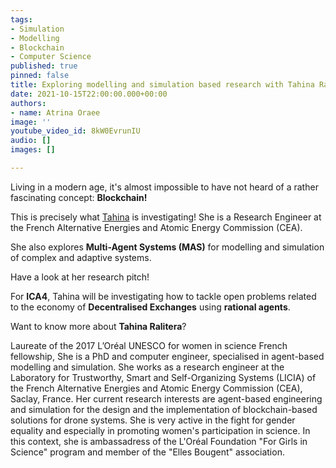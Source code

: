 ```yaml
---
tags:
- Simulation
- Modelling
- Blockchain
- Computer Science
published: true
pinned: false
title: Exploring modelling and simulation based research with Tahina Ralitera
date: 2021-10-15T22:00:00.000+00:00
authors:
- name: Atrina Oraee
image: ''
youtube_video_id: 8kW0EvrunIU
audio: []
images: []

---
```

Living in a modern age, it's almost impossible to have not heard of a rather fascinating concept: **Blockchain!**

This is precisely what [Tahina](/fellows#ralitera "Tahina Ralitera") is investigating! She is a Research Engineer at the French Alternative Energies and Atomic Energy Commission (CEA).

She also explores **Multi-Agent Systems (MAS)** for modelling and simulation of complex and adaptive systems.

Have a look at her research pitch!

For **ICA4**, Tahina will be investigating how to tackle open problems related to the economy of **Decentralised Exchanges** using **rational agents**.

Want to know more about **Tahina Ralitera**?

Laureate of the 2017 L’Oréal UNESCO for women in science French fellowship, She is a PhD and computer engineer, specialised in agent-based modelling and simulation. She works as a research engineer at the Laboratory for Trustworthy, Smart and Self-Organizing Systems (LICIA) of the French Alternative Energies and Atomic Energy Commission (CEA), Saclay, France. Her current research interests are agent-based engineering and simulation for the design and the implementation of blockchain-based solutions for drone systems. She is very active in the fight for gender equality and especially in promoting women's participation in science. In this context, she is ambassadress of the L'Oréal Foundation "For Girls in Science" program and member of the "Elles Bougent" association.